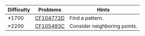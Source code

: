 | Difficulty | Problems | Hints |
| -------- | -------- | -------- |
| *1700 | [CF104772D](https://codeforces.com/gym/104772/problem/D) | Find a pattern. |
| *2200 | [CF105493C](https://codeforces.com/gym/105493/problem/C) | Consider neighboring points. |